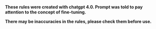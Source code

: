 **These rules were created with chatgpt 4.0. Prompt was told to pay attention to the concept of fine-tuning.**

**There may be inaccuracies in the rules, please check them before use.**
